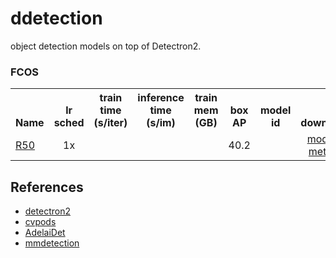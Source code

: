 # ddetection

object detection models on top of Detectron2.

### FCOS
<table><tbody>
<!-- START TABLE -->
<!-- TABLE HEADER -->
<th valign="bottom">Name</th>
<th valign="bottom">lr<br/>sched</th>
<th valign="bottom">train<br/>time<br/>(s/iter)</th>
<th valign="bottom">inference<br/>time<br/>(s/im)</th>
<th valign="bottom">train<br/>mem<br/>(GB)</th>
<th valign="bottom">box<br/>AP</th>
<th valign="bottom">model id</th>
<th valign="bottom">download</th>
<!-- TABLE BODY -->
<!-- ROW: retinanet_R_50_FPN_1x -->
 <tr><td align="left"><a href="configs/COCO-Detection/fcos_R_50_FPN_1x.yaml">R50</a></td>
<td align="center">1x</td>
<td align="center"></td>
<td align="center"></td>
<td align="center"></td>
<td align="center">40.2</td>
<td align="center"></td>
<td align="center"><a href="https://github.com/xiaohu2015/ddetection/releases/download/v1.0/fcos_r50_1x_coco.pth">model</a>&nbsp;|&nbsp;<a href="">metrics</a></td>
</tr>
</tbody></table>


## References
- [detectron2](https://github.com/facebookresearch/detectron2)
- [cvpods](https://github.com/Megvii-BaseDetection/cvpods)
- [AdelaiDet](https://github.com/aim-uofa/AdelaiDet)
- [mmdetection](https://github.com/open-mmlab/mmdetection)
